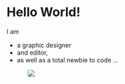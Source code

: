 <h1>Hello World!</h1>
 I am <ul>
 
 <li>a graphic designer</li>
 <li>and editor,</li>
 <li>as well as a total newbie to code ...</li>
 <ul>
<img src = "https://de.vecteezy.com/png/1202954-emoji-biene-cartoon-schweiss">
